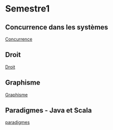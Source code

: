 # Semestre1

## Concurrence dans les systèmes
[Concurrence](Master/Concurrence.md)

## Droit
[Droit](Master/Droit.md)

## Graphisme
[Graphisme](Master/Graphisme.md)

## Paradigmes - Java et Scala
[paradigmes](Master/paradigmes.md)


